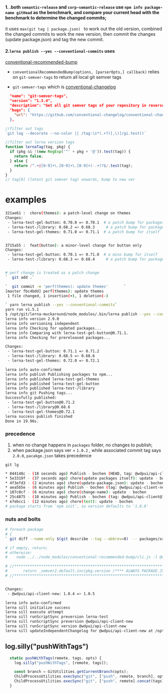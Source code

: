 #### 1. .both `semantic-release` and `corp-semantic-release` use `npm info package-name gitHead` as the benchmark, and compare your current head with the benchmark to determine the changed commits;

it uses `max(git tag | package.json) ` to work out the old version, combined the changed commits to work the new version, then commit the changes (update package.json) and tag the new commit. 

#### 2.`lerna publish --yes --conventional-commits` uses 

[conventional-recommended-bump](https://github.com/conventional-changelog/conventional-changelog/tree/master/packages/conventional-recommended-bump)


* `conventionalRecommendedBump(options, [parserOpts,] callback)` relies on `git-semver-tags` to return all local git semver tags

* `git-semver-tags` which is [conventional-changelog](https://github.com/conventional-changelog/conventional-changelog)
```json
  "name": "git-semver-tags",
  "version": "1.3.4",
  "description": "Get all git semver tags of your repository in reverse chronological order",
  "bugs": {
    "url": "https://github.com/conventional-changelog/conventional-changelog/issues"
  },
```


```js
//filter out tags
`git log --decorate --no-color || /tag:\s*(.+?)[,\)]/gi.test()`

//filter out lerna version tags
function lernaTag(tag, pkg) {
  if (pkg && !(new RegExp('^' + pkg + '@')).test(tag)) {
    return false;
  } else {
    return /^.+@[0-9]+\.[0-9]+\.[0-9]+(-.+)?$/.test(tag);
  }
}
// tag[0] (latest git semver tag) onwards, bump to new ver
```

# examples
```sh
321ae61 :  chore(themes): a patch-level change on themes
Changes:
 - lerna-test-gel-button: 0.70.0 => 0.70.1  # a patch bump for packages who depends on it
 - lerna-test-/library: 0.68.2 => 0.68.3     # a patch bump for packages who depends on it
 - lerna-test-gel-themes: 0.71.0 => 0.71.1  # a patch bump for itself


3715a55 :  feat(button): a minor-level change for button only
Changes:
 - lerna-test-gel-button: 0.70.1 => 0.71.0  # a mino bump for itself
 - lerna-test-/library: 0.68.3 => 0.68.4     # a patch bump for packages who depends on it


# perf change is treated as a patch change
`  git add .`

`  git commit -m 'perf(themes): update themes'       `
[master fbc4bdd] perf(themes): update themes
 1 file changed, 1 insertion(+), 1 deletion(-)

` yarn lerna publish --yes --conventional-commits`
yarn run v1.5.1
$ /opt/git/lerna-muckaround/node_modules/.bin/lerna publish --yes --conventional-commits
lerna info version 2.9.0
lerna info versioning independent
lerna info Checking for updated packages...
lerna info Comparing with lerna-test-gel-button@0.71.1.
lerna info Checking for prereleased packages...

Changes:
 - lerna-test-gel-button: 0.71.1 => 0.71.2
 - lerna-test-/library: 0.68.5 => 0.68.6
 - lerna-test-gel-themes: 0.72.0 => 0.72.1

lerna info auto-confirmed
lerna info publish Publishing packages to npm...
lerna info published lerna-test-gel-themes
lerna info published lerna-test-gel-button
lerna info published lerna-test-/library
lerna info git Pushing tags...
Successfully published:
 - lerna-test-gel-button@0.71.2
 - lerna-test-/library@0.68.6
 - lerna-test-gel-themes@0.72.1
lerna success publish finished
Done in 19.96s.

```

### precedence

1. when no change happens in `packages` folder, no changes to publish;
2. when package.json says ver = `1.0.2` , while associated commit tag says `2.0.0`, `pacakge.json` takes precedence

`git lg`
```sh
* 844148c - (18 seconds ago) Publish - bochen (HEAD, tag: @wdpui/api-client-new@1.0.3, master)
* 5e3319f - (37 seconds ago) chore(update packages itself): update - bochen
* 4f3efd3 - (2 minutes ago) chore(update-package.json): update - bochen
* aea5b5e - (6 minutes ago) Publish - bochen (tag: @wdpui/api-client-new@2.0.0)
* 107c0cf - (6 minutes ago) chore(change-name): update - bochen
* 25c4875 - (10 minutes ago) Publish - bochen (tag: @wdpui/api-client@1.0.1)
* e7ebcc1 - (12 minutes ago) chore(test): update - bochen
# package starts from `npm init`, so version defaults to '1.0.0'
```


### nuts and bolts

```sh
# foreach package
# {
` git diff --name-only $(git describe --tag --abbrev=0)  -- packages/xxx `

# if empty, return;
# otherwise:
#    node ../../node_modules/conventional-recommended-bump/cli.js -l @wdpui/gel-button --commmit-path packages/gel-button -p angular

# //******************************************************************************** */
#       return _semver2.default.inc(pkg.version /**** ALWAYS PACKAGE.JSON VERSION !!! always ****/, recommendedBump);
# //******************************************************************************** */


Changes:
 - @wdpui/api-client-new: 1.0.4 => 1.0.5

lerna info auto-confirmed 
lerna sill initialize success
lerna sill execute attempt
lerna sill runScriptSync preversion lerna-test
lerna sill runScriptSync preversion @wdpui/api-client-new
lerna sill runScriptSync version @wdpui/api-client-new
lerna sill updateIndependentChangelog for @wdpui/api-client-new at /opt/lerna-test/packages/api-client
```


## log.silly("pushWithTags")

```js
  static pushWithTags(remote, tags, opts) {
    log.silly("pushWithTags", [remote, tags]);

    const branch = GitUtilities.getCurrentBranch(opts);
    ChildProcessUtilities.execSync("git", ["push", remote, branch], opts);
    ChildProcessUtilities.execSync("git", ["push", remote].concat(tags), opts);
  }
```